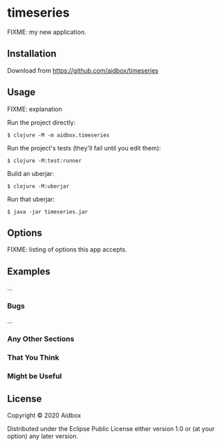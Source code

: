 # timeseries

FIXME: my new application.

## Installation

Download from https://github.com/aidbox/timeseries

## Usage

FIXME: explanation

Run the project directly:

    $ clojure -M -m aidbox.timeseries

Run the project's tests (they'll fail until you edit them):

    $ clojure -M:test:runner

Build an uberjar:

    $ clojure -M:uberjar

Run that uberjar:

    $ java -jar timeseries.jar

## Options

FIXME: listing of options this app accepts.

## Examples

...

### Bugs

...

### Any Other Sections
### That You Think
### Might be Useful

## License

Copyright © 2020 Aidbox

Distributed under the Eclipse Public License either version 1.0 or (at
your option) any later version.
